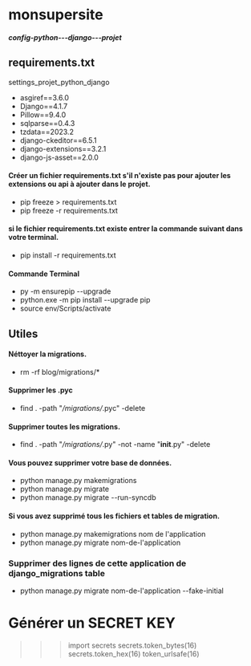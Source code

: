 # monsupersite

##### config-python---django---projet

## requirements.txt

settings_projet_python_django

- asgiref==3.6.0
- Django==4.1.7
- Pillow==9.4.0
- sqlparse==0.4.3
- tzdata==2023.2
- django-ckeditor==6.5.1
- django-extensions==3.2.1
- django-js-asset==2.0.0

#### Créer un fichier requirements.txt s'il n'existe pas pour ajouter les extensions ou api à ajouter dans le projet.

- pip freeze > requirements.txt
- pip freeze -r requirements.txt

#### si le fichier requirements.txt existe entrer la commande suivant dans votre terminal.

- pip install -r requirements.txt

#### Commande Terminal

- py -m ensurepip --upgrade
- python.exe -m pip install --upgrade pip
- source env/Scripts/activate

## Utiles

#### Néttoyer la migrations.

- rm -rf blog/migrations/\*

#### Supprimer les .pyc

- find . -path "_/migrations/_.pyc" -delete

#### Supprimer toutes les migrations.

- find . -path "_/migrations/_.py" -not -name "**init**.py" -delete

#### Vous pouvez supprimer votre base de données.

- python manage.py makemigrations
- python manage.py migrate
- python manage.py migrate --run-syncdb

#### Si vous avez supprimé tous les fichiers et tables de migration.

- python manage.py makemigrations nom de l'application
- python manage.py migrate nom-de-l'application

### Supprimer des lignes de cette application de django_migrations table

- python manage.py migrate nom-de-l'application --fake-initial

# Générer un SECRET KEY

> > > import secrets
> > > secrets.token_bytes(16)
> > > secrets.token_hex(16)
> > > token_urlsafe(16)
